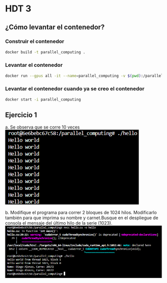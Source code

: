 # HDT 3

## ¿Cómo levantar el contenedor?
### Construir el contenedor
```bash
docker build -t parallel_computing .
```
### Levantar el contenedor
```bash
docker run --gpus all -it --name=parallel_computing -v $(pwd):/parallel_computing parallel_computing
```
### Levantar el contenedor cuando ya se creo el contenedor
```bash
docker start -i parallel_computing
```

## Ejercicio 1

a. Se observa que se corre 10 veces
![alt text](image.png)
    
b. Modifique el programa para correr 2 bloques de 1024 hilos.  Modificarlo también para que imprima su  nombre  y  carnet.Busque  en  el  despliegue  de  consola  el  mensaje  del  último  hilo  de  la  serie  (1023).
![alt text](image-1.png)

